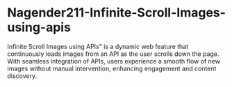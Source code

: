 # Nagender211-Infinite-Scroll-Images-using-apis
Infinite Scroll Images using APIs" is a dynamic web feature that continuously loads images from an API as the user scrolls down the page. With seamless integration of APIs, users experience a smooth flow of new images without manual intervention, enhancing engagement and content discovery.
